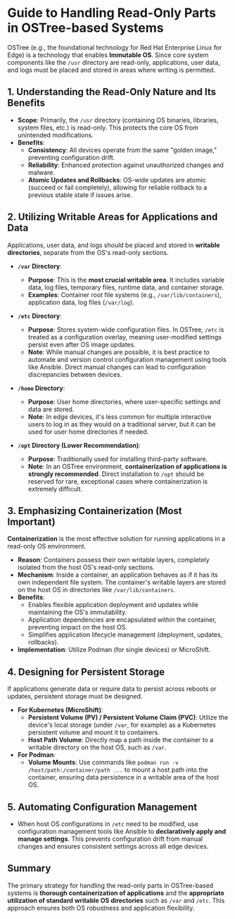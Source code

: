 # Guide to Handling Read-Only Parts in OSTree-based Systems

OSTree (e.g., the foundational technology for Red Hat Enterprise Linux for Edge) is a technology that enables **Immutable OS**. Since core system components like the `/usr` directory are read-only, applications, user data, and logs must be placed and stored in areas where writing is permitted.

## 1. Understanding the Read-Only Nature and Its Benefits

* **Scope**: Primarily, the `/usr` directory (containing OS binaries, libraries, system files, etc.) is read-only. This protects the core OS from unintended modifications.
* **Benefits**:
    * **Consistency**: All devices operate from the same "golden image," preventing configuration drift.
    * **Reliability**: Enhanced protection against unauthorized changes and malware.
    * **Atomic Updates and Rollbacks**: OS-wide updates are atomic (succeed or fail completely), allowing for reliable rollback to a previous stable state if issues arise.

## 2. Utilizing Writable Areas for Applications and Data

Applications, user data, and logs should be placed and stored in **writable directories**, separate from the OS's read-only sections.

* **`/var` Directory**:
    * **Purpose**: This is the **most crucial writable area**. It includes variable data, log files, temporary files, runtime data, and container storage.
    * **Examples**: Container root file systems (e.g., `/var/lib/containers`), application data, log files (`/var/log`).

* **`/etc` Directory**:
    * **Purpose**: Stores system-wide configuration files. In OSTree, `/etc` is treated as a configuration overlay, meaning user-modified settings persist even after OS image updates.
    * **Note**: While manual changes are possible, it is best practice to automate and version control configuration management using tools like Ansible. Direct manual changes can lead to configuration discrepancies between devices.

* **`/home` Directory**:
    * **Purpose**: User home directories, where user-specific settings and data are stored.
    * **Note**: In edge devices, it's less common for multiple interactive users to log in as they would on a traditional server, but it can be used for user home directories if needed.

* **`/opt` Directory (Lower Recommendation)**:
    * **Purpose**: Traditionally used for installing third-party software.
    * **Note**: In an OSTree environment, **containerization of applications is strongly recommended**. Direct installation to `/opt` should be reserved for rare, exceptional cases where containerization is extremely difficult.

## 3. Emphasizing Containerization (Most Important)

**Containerization** is the most effective solution for running applications in a read-only OS environment.

* **Reason**: Containers possess their own writable layers, completely isolated from the host OS's read-only sections.
* **Mechanism**: Inside a container, an application behaves as if it has its own independent file system. The container's writable layers are stored on the host OS in directories like `/var/lib/containers`.
* **Benefits**:
    * Enables flexible application deployment and updates while maintaining the OS's immutability.
    * Application dependencies are encapsulated within the container, preventing impact on the host OS.
    * Simplifies application lifecycle management (deployment, updates, rollbacks).
* **Implementation**: Utilize Podman (for single devices) or MicroShift.

## 4. Designing for Persistent Storage

If applications generate data or require data to persist across reboots or updates, persistent storage must be designed.

* **For Kubernetes (MicroShift)**:
    * **Persistent Volume (PV) / Persistent Volume Claim (PVC)**: Utilize the device's local storage (under `/var`, for example) as a Kubernetes persistent volume and mount it to containers.
    * **Host Path Volume**: Directly map a path inside the container to a writable directory on the host OS, such as `/var`.
* **For Podman**:
    * **Volume Mounts**: Use commands like `podman run -v /host/path:/container/path ...` to mount a host path into the container, ensuring data persistence in a writable area of the host OS.

## 5. Automating Configuration Management

* When host OS configurations in `/etc` need to be modified, use configuration management tools like Ansible to **declaratively apply and manage settings**. This prevents configuration drift from manual changes and ensures consistent settings across all edge devices.

## Summary

The primary strategy for handling the read-only parts in OSTree-based systems is **thorough containerization of applications** and the **appropriate utilization of standard writable OS directories** such as `/var` and `/etc`. This approach ensures both OS robustness and application flexibility.
